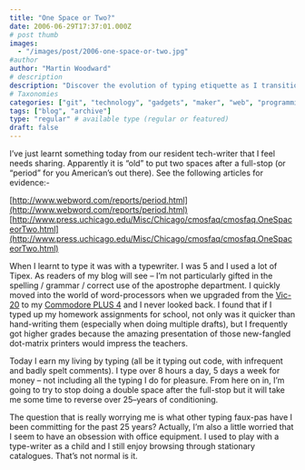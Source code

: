 ```yaml
---
title: "One Space or Two?"
date: 2006-06-29T17:37:01.000Z
# post thumb
images:
  - "/images/post/2006-one-space-or-two.jpg"
#author
author: "Martin Woodward"
# description
description: "Discover the evolution of typing etiquette as I transition from double spaces to a modern single space after full stops."
# Taxonomies
categories: ["git", "technology", "gadgets", "maker", "web", "programming", "personal"]
tags: ["blog", "archive"]
type: "regular" # available type (regular or featured)
draft: false
---
```

I’ve just learnt something today from our resident tech-writer that I feel needs sharing. Apparently it is “old” to put two spaces after a full-stop (or “period” for you American’s out there).  See the following articles for evidence:-

[http://www.webword.com/reports/period.html](http://www.webword.com/reports/period.html) 
[http://www.press.uchicago.edu/Misc/Chicago/cmosfaq/cmosfaq.OneSpaceorTwo.html](http://www.press.uchicago.edu/Misc/Chicago/cmosfaq/cmosfaq.OneSpaceorTwo.html) 

When I learnt to type it was with a typewriter.  I was 5 and I used a lot of Tipex.  As readers of my blog will see – I’m not particularly gifted in the spelling / grammar / correct use of the apostrophe department. I quickly moved into the world of word-processors when we upgraded from the [Vic-20](http://www.vintage-computer.com/vic20.shtml) to my [Commodore PLUS 4](http://www.vintage-computer.com/commodoreplus4.shtml) and I never looked back. I found that if I typed up my homework assignments for school, not only was it quicker than hand-writing them (especially when doing multiple drafts), but I frequently got higher grades because the amazing presentation of those new-fangled dot-matrix printers would impress the teachers.

Today I earn my living by typing (all be it typing out code, with infrequent and badly spelt comments). I type over 8 hours a day, 5 days a week for money – not including all the typing I do for pleasure. From here on in, I’m going to try to stop doing a double space after the full-stop but it will take me some time to reverse over 25–years of conditioning.

The question that is really worrying me is what other typing faux-pas have I been committing for the past 25 years?  Actually, I’m also a little worried that I seem to have an obsession with office equipment.  I used to play with a type-writer as a child and I still enjoy browsing through stationary catalogues.  That’s not normal is it.